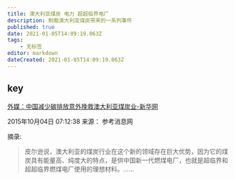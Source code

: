 ```yaml
---
title: 澳大利亚煤炭 电力 超超临界电厂
description: 制裁澳大利亚煤炭带来的一系列事件
published: true
date: 2021-01-05T14:09:19.063Z
tags:
    - 无标签
editor: markdown
dateCreated: 2021-01-05T14:09:19.063Z
---
```


## key

[外媒：中国减少碳排放意外挽救澳大利亚煤炭业-新华网](https://web.archive.org/web/20180705172833/http://www.xinhuanet.com/world/2015-10/04/c_128289053.htm)

2015年10月04日 07:12:38 来源： 参考消息网

摘录:

> 皮尔逊说，澳大利亚的煤炭行业在这个新的领域存在巨大优势，因为它的煤炭具有能量高、纯度大的特点，是供中国新一代燃煤电厂，也就是超临界和超超临界燃煤电厂使用的理想材料。......
